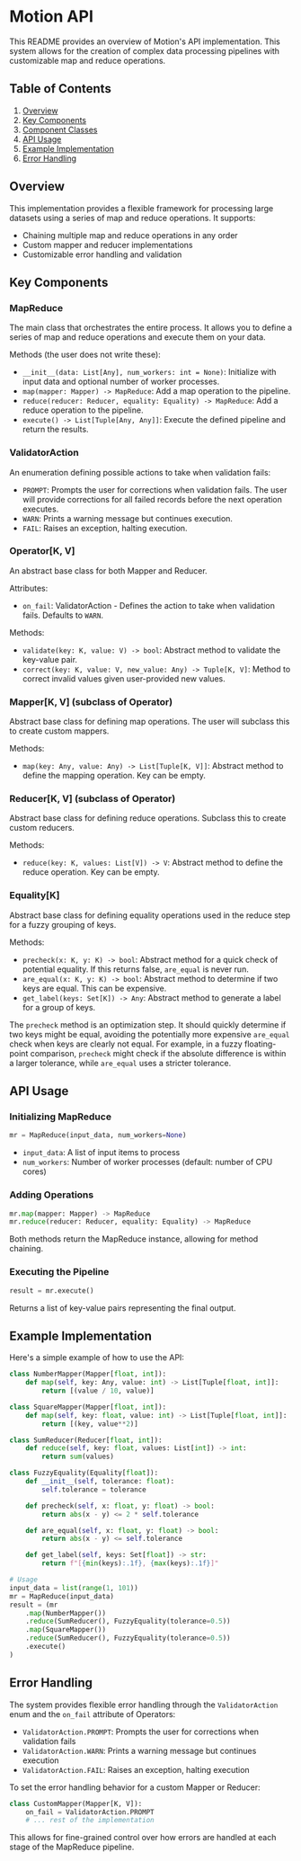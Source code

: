 # Motion API

This README provides an overview of Motion's API implementation. This system allows for the creation of complex data processing pipelines with customizable map and reduce operations.

## Table of Contents

1. [Overview](#overview)
2. [Key Components](#key-components)
3. [Component Classes](#component-classes)
4. [API Usage](#api-usage)
5. [Example Implementation](#example-implementation)
6. [Error Handling](#error-handling)

## Overview

This implementation provides a flexible framework for processing large datasets using a series of map and reduce operations. It supports:

- Chaining multiple map and reduce operations in any order
- Custom mapper and reducer implementations
- Customizable error handling and validation

## Key Components

### MapReduce

The main class that orchestrates the entire process. It allows you to define a series of map and reduce operations and execute them on your data.

Methods (the user does not write these):
- `__init__(data: List[Any], num_workers: int = None)`: Initialize with input data and optional number of worker processes.
- `map(mapper: Mapper) -> MapReduce`: Add a map operation to the pipeline.
- `reduce(reducer: Reducer, equality: Equality) -> MapReduce`: Add a reduce operation to the pipeline.
- `execute() -> List[Tuple[Any, Any]]`: Execute the defined pipeline and return the results.

### ValidatorAction

An enumeration defining possible actions to take when validation fails:
- `PROMPT`: Prompts the user for corrections when validation fails. The user will provide corrections for all failed records before the next operation executes.
- `WARN`: Prints a warning message but continues execution.
- `FAIL`: Raises an exception, halting execution.

### Operator[K, V]

An abstract base class for both Mapper and Reducer.

Attributes:
- `on_fail`: ValidatorAction - Defines the action to take when validation fails. Defaults to `WARN`.

Methods:
- `validate(key: K, value: V) -> bool`: Abstract method to validate the key-value pair.
- `correct(key: K, value: V, new_value: Any) -> Tuple[K, V]`: Method to correct invalid values given user-provided new values.

### Mapper[K, V] (subclass of Operator)

Abstract base class for defining map operations. The user will subclass this to create custom mappers.

Methods:
- `map(key: Any, value: Any) -> List[Tuple[K, V]]`: Abstract method to define the mapping operation. Key can be empty.

### Reducer[K, V] (subclass of Operator)

Abstract base class for defining reduce operations. Subclass this to create custom reducers.

Methods:
- `reduce(key: K, values: List[V]) -> V`: Abstract method to define the reduce operation. Key can be empty.

### Equality[K]

Abstract base class for defining equality operations used in the reduce step for a fuzzy grouping of keys.

Methods:
- `precheck(x: K, y: K) -> bool`: Abstract method for a quick check of potential equality. If this returns false, `are_equal` is never run.
- `are_equal(x: K, y: K) -> bool`: Abstract method to determine if two keys are equal. This can be expensive.
- `get_label(keys: Set[K]) -> Any`: Abstract method to generate a label for a group of keys.

The `precheck` method is an optimization step. It should quickly determine if two keys might be equal, avoiding the potentially more expensive `are_equal` check when keys are clearly not equal. For example, in a fuzzy floating-point comparison, `precheck` might check if the absolute difference is within a larger tolerance, while `are_equal` uses a stricter tolerance.

## API Usage

### Initializing MapReduce

```python
mr = MapReduce(input_data, num_workers=None)
```

- `input_data`: A list of input items to process
- `num_workers`: Number of worker processes (default: number of CPU cores)

### Adding Operations

```python
mr.map(mapper: Mapper) -> MapReduce
mr.reduce(reducer: Reducer, equality: Equality) -> MapReduce
```

Both methods return the MapReduce instance, allowing for method chaining.

### Executing the Pipeline

```python
result = mr.execute()
```

Returns a list of key-value pairs representing the final output.

## Example Implementation

Here's a simple example of how to use the API:

```python
class NumberMapper(Mapper[float, int]):
    def map(self, key: Any, value: int) -> List[Tuple[float, int]]:
        return [(value / 10, value)]

class SquareMapper(Mapper[float, int]):
    def map(self, key: float, value: int) -> List[Tuple[float, int]]:
        return [(key, value**2)]

class SumReducer(Reducer[float, int]):
    def reduce(self, key: float, values: List[int]) -> int:
        return sum(values)

class FuzzyEquality(Equality[float]):
    def __init__(self, tolerance: float):
        self.tolerance = tolerance

    def precheck(self, x: float, y: float) -> bool:
        return abs(x - y) <= 2 * self.tolerance

    def are_equal(self, x: float, y: float) -> bool:
        return abs(x - y) <= self.tolerance

    def get_label(self, keys: Set[float]) -> str:
        return f"[{min(keys):.1f}, {max(keys):.1f}]"

# Usage
input_data = list(range(1, 101))
mr = MapReduce(input_data)
result = (mr
    .map(NumberMapper())
    .reduce(SumReducer(), FuzzyEquality(tolerance=0.5))
    .map(SquareMapper())
    .reduce(SumReducer(), FuzzyEquality(tolerance=0.5))
    .execute()
)
```

## Error Handling

The system provides flexible error handling through the `ValidatorAction` enum and the `on_fail` attribute of Operators:

- `ValidatorAction.PROMPT`: Prompts the user for corrections when validation fails
- `ValidatorAction.WARN`: Prints a warning message but continues execution
- `ValidatorAction.FAIL`: Raises an exception, halting execution

To set the error handling behavior for a custom Mapper or Reducer:

```python
class CustomMapper(Mapper[K, V]):
    on_fail = ValidatorAction.PROMPT
    # ... rest of the implementation
```

This allows for fine-grained control over how errors are handled at each stage of the MapReduce pipeline.